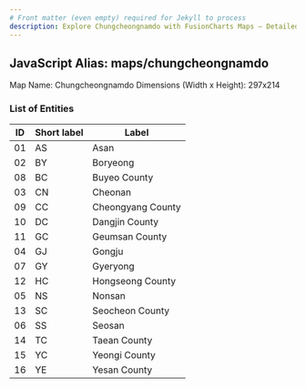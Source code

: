 ```yaml
---
# Front matter (even empty) required for Jekyll to process
description: Explore Chungcheongnamdo with FusionCharts Maps – Detailed features for seamless integration. Try now & enhance your data visualization today! 
---
```


## JavaScript Alias: maps/chungcheongnamdo

Map Name: Chungcheongnamdo
Dimensions (Width x Height): 297x214





### List of Entities

ID | Short label | Label
---|---|---|
01|AS|Asan
02|BY|Boryeong
08|BC|Buyeo County
03|CN|Cheonan
09|CC|Cheongyang County
10|DC|Dangjin County
11|GC|Geumsan County
04|GJ|Gongju
07|GY|Gyeryong
12|HC|Hongseong County
05|NS|Nonsan
13|SC|Seocheon County
06|SS|Seosan
14|TC|Taean County
15|YC|Yeongi County
16|YE|Yesan County

